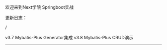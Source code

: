 欢迎来到Next学院 Springboot实战

更新日志：

/

v3.7 Mybatis-Plus Generator集成
v3.8 Mybatis-Plus CRUD演示

-----------------------------------------------